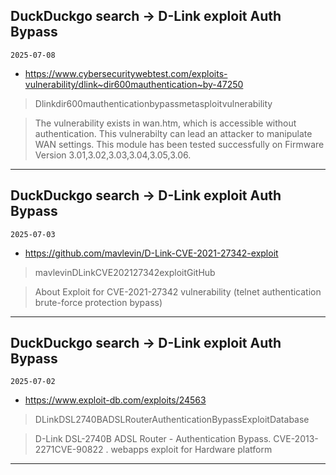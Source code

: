 ## DuckDuckgo search -> D-Link exploit Auth Bypass
`2025-07-08`

* https://www.cybersecuritywebtest.com/exploits-vulnerability/dlink~dir600mauthentication~by-47250

<blockquote>
 Dlinkdir600mauthenticationbypassmetasploitvulnerability
</blockquote>
<blockquote>
The vulnerability exists in wan.htm, which is accessible without authentication. This vulnerabilty can lead an attacker to manipulate WAN settings. This module has been tested successfully on Firmware Version 3.01,3.02,3.03,3.04,3.05,3.06.
</blockquote>

---

## DuckDuckgo search -> D-Link exploit Auth Bypass
`2025-07-03`

* https://github.com/mavlevin/D-Link-CVE-2021-27342-exploit

<blockquote>
 mavlevinDLinkCVE202127342exploitGitHub
</blockquote>
<blockquote>
About Exploit for CVE-2021-27342 vulnerability (telnet authentication brute-force protection bypass)
</blockquote>

---

## DuckDuckgo search -> D-Link exploit Auth Bypass
`2025-07-02`

* https://www.exploit-db.com/exploits/24563

<blockquote>
 DLinkDSL2740BADSLRouterAuthenticationBypassExploitDatabase
</blockquote>
<blockquote>
D-Link DSL-2740B ADSL Router - Authentication Bypass. CVE-2013-2271CVE-90822 . webapps exploit for Hardware platform
</blockquote>

---

